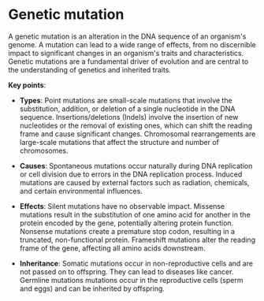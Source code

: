 # Genetic mutation

A genetic mutation is an alteration in the DNA sequence of an organism's genome. A mutation can lead to a wide range of effects, from no discernible impact to significant changes in an organism's traits and characteristics. Genetic mutations are a fundamental driver of evolution and are central to the understanding of genetics and inherited traits.

**Key points**:

* **Types**: Point mutations are small-scale mutations that involve the substitution, addition, or deletion of a single nucleotide in the DNA sequence. Insertions/deletions (Indels) involve the insertion of new nucleotides or the removal of existing ones, which can shift the reading frame and cause significant changes. Chromosomal rearrangements are large-scale mutations that affect the structure and number of chromosomes.

* **Causes**: Spontaneous mutations occur naturally during DNA replication or cell division due to errors in the DNA replication process. Induced mutations are caused by external factors such as radiation, chemicals, and certain environmental influences.

* **Effects**: Silent mutations have no observable impact. Missense mutations result in the substitution of one amino acid for another in the protein encoded by the gene, potentially altering protein function. Nonsense mutations create a premature stop codon, resulting in a truncated, non-functional protein. Frameshift mutations alter the reading frame of the gene, affecting all amino acids downstream.

* **Inheritance**: Somatic mutations occur in non-reproductive cells and are not passed on to offspring. They can lead to diseases like cancer. Germline mutations mutations occur in the reproductive cells (sperm and eggs) and can be inherited by offspring.

